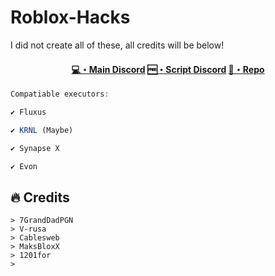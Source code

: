 # Roblox-Hacks

I did not create all of these, all credits will be below!

<h4 align="center">
  <a href="https://discord.gg/qybBqmkcnE">💻・Main Discord</a>
  <a href="https://discord.gg/6cszzzf6sc">🆓・Script Discord</a>
  <a href="https://github.com/Jakee8718/Roblox-Hacks/">📜・Repo</a>
</h4>



```js
Compatiable executors:

✔ Fluxus

✔ KRNL (Maybe)

✔ Synapse X

✔ Evon
```


## :fire: Credits
```sh-session
> 7GrandDadPGN
> V-rusa
> Cablesweb
> MaksBloxX
> 1201for
>
```
